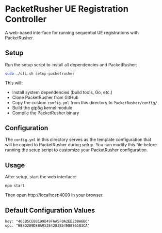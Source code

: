 # PacketRusher UE Registration Controller

A web-based interface for running sequential UE registrations with PacketRusher.

## Setup

Run the setup script to install all dependencies and PacketRusher:

```bash
sudo ./cli.sh setup-packetrusher
```

This will:

- Install system dependencies (build tools, Go, etc.)
- Clone PacketRusher from GitHub
- Copy the custom `config.yml` from this directory to `PacketRusher/config/`
- Build the gtp5g kernel module
- Compile the PacketRusher binary

## Configuration

The `config.yml` in this directory serves as the template configuration that will be copied to PacketRusher during setup. You can modify this file before running the setup script to customize your PacketRusher configuration.

## Usage

After setup, start the web interface:

```bash
npm start
```

Then open http://localhost:4000 in your browser.

## Default Configuration Values

```
key: "465B5CE8B199B49FAA5F0A2EE238A6BC"
opc: "E8ED289DEBA952E4283B54E88E6183CA"
```
